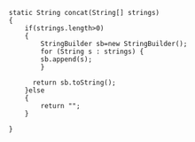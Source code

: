       static String concat(String[] strings)
       {
           if(strings.length>0)
           {
               StringBuilder sb=new StringBuilder();
               for (String s : strings) {
               sb.append(s);
               }
               
             return sb.toString();
           }else
           {
               return "";
           }
           
       }
